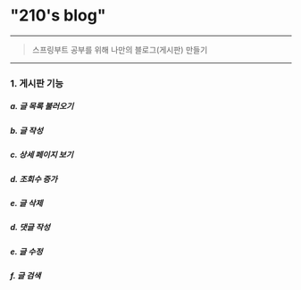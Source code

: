 # "210's blog"
------------------------
>스프링부트 공부를 위해 나만의 블로그(게시판) 만들기 
------------------------
### 1. 게시판 기능
##### a. 글 목록 불러오기
##### b. 글 작성
##### c. 상세 페이지 보기
##### d. 조회수 증가
##### e. 글 삭제
##### d. 댓글 작성
##### e. 글 수정
##### f. 글 검색
